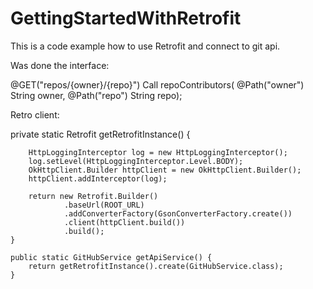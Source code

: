 # GettingStartedWithRetrofit

This is a code example how to use Retrofit and connect to git api.


Was done the interface:

 @GET("repos/{owner}/{repo}")
    Call<Contributor> repoContributors(
            @Path("owner") String owner,
            @Path("repo") String repo);

Retro client:

private static Retrofit getRetrofitInstance() {

        HttpLoggingInterceptor log = new HttpLoggingInterceptor();
        log.setLevel(HttpLoggingInterceptor.Level.BODY);
        OkHttpClient.Builder httpClient = new OkHttpClient.Builder();
        httpClient.addInterceptor(log);

        return new Retrofit.Builder()
                .baseUrl(ROOT_URL)
                .addConverterFactory(GsonConverterFactory.create())
                .client(httpClient.build())
                .build();
    }

    public static GitHubService getApiService() {
        return getRetrofitInstance().create(GitHubService.class);
    }
